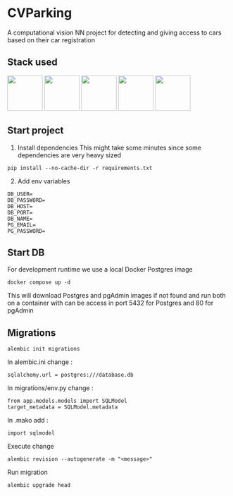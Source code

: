 # CVParking
A computational vision NN project for detecting and giving access to cars based on their car registration

## Stack used
<img src="https://cdn.jsdelivr.net/gh/devicons/devicon@latest/icons/opencv/opencv-original-wordmark.svg" height=80/> <img src="https://cdn.jsdelivr.net/gh/devicons/devicon@latest/icons/numpy/numpy-original.svg" height=80/> <img src="https://cdn.jsdelivr.net/gh/devicons/devicon@latest/icons/postgresql/postgresql-original.svg" height=80/> <img src="https://cdn.jsdelivr.net/gh/devicons/devicon@latest/icons/sqlalchemy/sqlalchemy-original.svg" height=80 /> <img src="https://cdn.jsdelivr.net/gh/devicons/devicon@latest/icons/docker/docker-original-wordmark.svg" height=80 />

## Start project
1. Install dependencies
This might take some minutes since some dependencies are very heavy sized
```
pip install --no-cache-dir -r requirements.txt
```
2. Add env variables
```
DB_USER=
DB_PASSWORD=
DB_HOST=
DB_PORT=
DB_NAME=
PG_EMAIL=
PG_PASSWORD=
```

## Start DB

For development runtime we use a local Docker Postgres image
```
docker compose up -d
```
This will download Postgres and pgAdmin images if not found and run both on a container with can be access in port 5432 for Postgres and 80 for pgAdmin

## Migrations

```
alembic init migrations
```
In alembic.ini change :
```
sqlalchemy.url = postgres:///database.db
```
In migrations/env.py change :
```
from app.models.models import SQLModel
target_metadata = SQLModel.metadata
```
In .mako add :
```
import sqlmodel
```
Execute change
```
alembic revision --autogenerate -m "<message>"
```
Run migration
```
alembic upgrade head
```